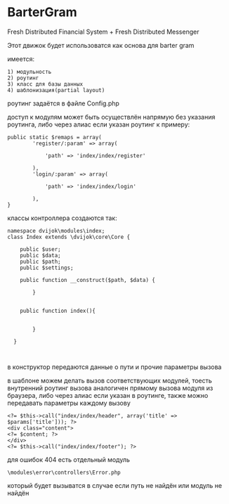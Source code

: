 # BarterGram
Fresh Distributed Financial System + Fresh Distributed Messenger

Этот движок будет использоватся как основа для barter gram

имеется:
```
1) модульность
2) роутинг
3) класс для базы данных
4) шаблонизация(partial layout)
```
роутинг задаётся в файле Config.php

доступ к модулям может быть осуществлён напрямую без указания роутинга, либо через алиас если указан роутинг к примеру:
```
public static $remaps = array(
		'register/:param' => array(
		
			'path' => 'index/index/register'
		
		),
		'login/:param' => array(
		
			'path' => 'index/index/login'
		
		),
}
```

классы контроллера создаются так:
```
namespace dvijok\modules\index;
class Index extends \dvijok\core\Core {

	public $user;
	public $data;
	public $path;
	public $settings;

	public function __construct($path, $data) {
  
        }
	
	
	public function index(){


        }
  
  }
  
  
```
в конструктор передаются данные о пути и прочие параметры вызова

в шаблоне можем делать вызов соответствующих модулей, тоесть внутренний роутинг вызова аналогичен прямому вызова модуля из браузера,
либо через алиас если указан в роутинге, также можно передавать параметры каждому вызову
```
<?= $this->call("index/index/header", array('title' => $params['title'])); ?>
<div class="content">
<?= $content; ?>
</div>
<?= $this->call("index/index/footer"); ?>
```

для ошибок 404 есть отдельный модуль
```
\modules\error\controllers\Error.php
```
который будет вызыватся в случае если путь не найдён или модуль не найдён
